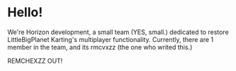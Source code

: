 # Hello!
We're Horizon development, a small team (YES, small.) dedicated to restore LittleBigPlanet Karting's multiplayer functionality.
Currently, there are 1 member in the team, and its rmcvxzz (the one who writed this.)

REMCHEXZZ OUT!
